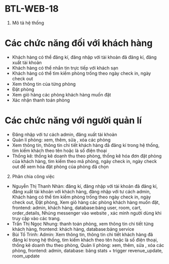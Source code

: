 # BTL-WEB-18
1. Mô tả hệ thống
 # Các chức năng đối với khách hàng
  - Khách hàng có thể đăng kí, đăng nhập với tài khoản đã đăng kí, đăng xuất tài khoản
  - Khách hàng có thể nhắn tin trực tiếp với khách sạn
  - Khách hàng có thể tìm kiếm phòng trống theo ngày check in, ngày check out
  - Xem thông tin của từng phòng
  - Đặt phòng
  - Xem giỏ hàng các phòng khách hàng muốn đặt
  -  Xác nhận thanh toán phòng
# Các chức năng với người quản lí
 - Đăng nhập với tư cách admin, đăng xuất tài khoản
 - Quản lí phòng: xem, thêm, sửa , xóa các phòng
 - Xem thông tin, thông tin chi tiết khách hàng đã đăng kí trong hệ thống, tìm kiếm khách theo tên hoặc là số điện thoại
 - Thống kê: thống kê doanh thu theo phòng, thống kê hóa đơn đặt phòng của khách hàng, tìm kiếm theo mã phòng, ngày check in, ngày check out để xem hóa đặt phòng của phòng đã chọn
 2. Phân chia công việc
  - Nguyễn Thị Thanh Nhàn: đăng kí, đăng nhập với tài khoản đã đăng kí, đăng xuất tài khoản với khách hàng, đăng nhập với tư cách admin, Khách hàng có thể tìm kiếm phòng trống theo ngày check in, ngày check out,  Đặt phòng, Xem giỏ hàng các phòng khách hàng muốn đặt, frontend: admin, khách hàng, database:bảng user, room, cart, order_details, Nhúng messenger vào website , xác minh người dùng khi truy cập vào các trang.
  - Trần Thị Ngọc Nhung: thanh toán phòng, xem thông tin chi tiết từng khách hàng, frontend: khách hàng, database:bảng service
  - Bùi Tố Trinh: Admin: Xem thông tin, thông tin chi tiết khách hàng đã đăng kí trong hệ thống, tìm kiếm khách theo tên hoặc là số điện thoại, thống kê doanh thu theo phòng, Quản lí phòng: xem, thêm, sửa , xóa các phòng, frontend: admin, database: bảng stats + trigger revenue_update, room_update
    
